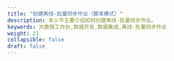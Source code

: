 ```yaml
---
title: "创建离线-批量同步作业（脚本模式）"
description: 本小节主要介绍如何创建离线-批量同步作业。 
keywords: 大数据工作台,数据开发,数据集成,离线-批量同步作业
weight: 21
collapsible: false
draft: false
---
```



